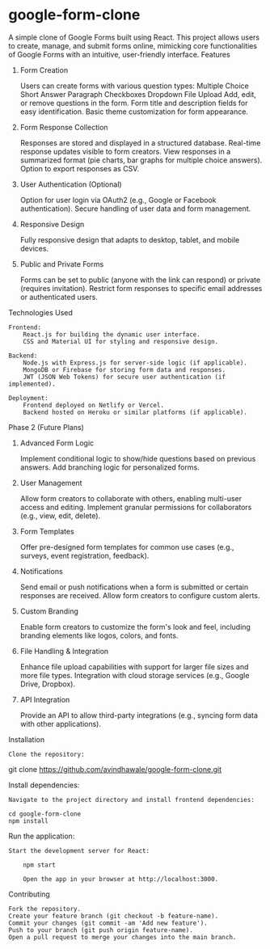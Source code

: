 # google-form-clone

A simple clone of Google Forms built using React. This project allows users to create, manage, and submit forms online, mimicking core functionalities of Google Forms with an intuitive, user-friendly interface.
Features
1. Form Creation

    Users can create forms with various question types:
        Multiple Choice
        Short Answer
        Paragraph
        Checkboxes
        Dropdown
        File Upload
    Add, edit, or remove questions in the form.
    Form title and description fields for easy identification.
    Basic theme customization for form appearance.

2. Form Response Collection

    Responses are stored and displayed in a structured database.
    Real-time response updates visible to form creators.
    View responses in a summarized format (pie charts, bar graphs for multiple choice answers).
    Option to export responses as CSV.

3. User Authentication (Optional)

    Option for user login via OAuth2 (e.g., Google or Facebook authentication).
    Secure handling of user data and form management.

4. Responsive Design

    Fully responsive design that adapts to desktop, tablet, and mobile devices.

5. Public and Private Forms

    Forms can be set to public (anyone with the link can respond) or private (requires invitation).
    Restrict form responses to specific email addresses or authenticated users.

Technologies Used

    Frontend:
        React.js for building the dynamic user interface.
        CSS and Material UI for styling and responsive design.

    Backend:
        Node.js with Express.js for server-side logic (if applicable).
        MongoDB or Firebase for storing form data and responses.
        JWT (JSON Web Tokens) for secure user authentication (if implemented).

    Deployment:
        Frontend deployed on Netlify or Vercel.
        Backend hosted on Heroku or similar platforms (if applicable).

Phase 2 (Future Plans)
1. Advanced Form Logic

    Implement conditional logic to show/hide questions based on previous answers.
    Add branching logic for personalized forms.

2. User Management

    Allow form creators to collaborate with others, enabling multi-user access and editing.
    Implement granular permissions for collaborators (e.g., view, edit, delete).

3. Form Templates

    Offer pre-designed form templates for common use cases (e.g., surveys, event registration, feedback).

4. Notifications

    Send email or push notifications when a form is submitted or certain responses are received.
    Allow form creators to configure custom alerts.

5. Custom Branding

    Enable form creators to customize the form's look and feel, including branding elements like logos, colors, and fonts.

6. File Handling & Integration

    Enhance file upload capabilities with support for larger file sizes and more file types.
    Integration with cloud storage services (e.g., Google Drive, Dropbox).

7. API Integration

    Provide an API to allow third-party integrations (e.g., syncing form data with other applications).

Installation

    Clone the repository:

git clone https://github.com/avindhawale/google-form-clone.git

Install dependencies:

    Navigate to the project directory and install frontend dependencies:

    cd google-form-clone
    npm install

Run the application:

    Start the development server for React:

        npm start

        Open the app in your browser at http://localhost:3000.

Contributing

    Fork the repository.
    Create your feature branch (git checkout -b feature-name).
    Commit your changes (git commit -am 'Add new feature').
    Push to your branch (git push origin feature-name).
    Open a pull request to merge your changes into the main branch.
